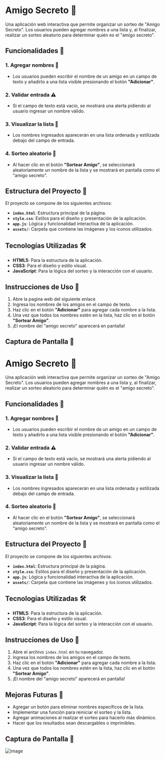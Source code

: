 # Amigo Secreto 🎁

Una aplicación web interactiva que permite organizar un sorteo de "Amigo Secreto". Los usuarios pueden agregar nombres a una lista y, al finalizar, realizar un sorteo aleatorio para determinar quién es el "amigo secreto".

## Funcionalidades 🚀

### 1. Agregar nombres 📝
- Los usuarios pueden escribir el nombre de un amigo en un campo de texto y añadirlo a una lista visible presionando el botón **"Adicionar"**.

### 2. Validar entrada ⚠️
- Si el campo de texto está vacío, se mostrará una alerta pidiendo al usuario ingresar un nombre válido.

### 3. Visualizar la lista 👀
- Los nombres ingresados aparecerán en una lista ordenada y estilizada debajo del campo de entrada.

### 4. Sorteo aleatorio 🎲
- Al hacer clic en el botón **"Sortear Amigo"**, se seleccionará aleatoriamente un nombre de la lista y se mostrará en pantalla como el "amigo secreto".

## Estructura del Proyecto 📂

El proyecto se compone de los siguientes archivos:

- **`index.html`**: Estructura principal de la página.
- **`style.css`**: Estilos para el diseño y presentación de la aplicación.
- **`app.js`**: Lógica y funcionalidad interactiva de la aplicación.
- **`assets/`**: Carpeta que contiene las imágenes y los íconos utilizados.

## Tecnologías Utilizadas 🛠️

- **HTML5**: Para la estructura de la aplicación.
- **CSS3**: Para el diseño y estilo visual.
- **JavaScript**: Para la lógica del sorteo y la interacción con el usuario.

## Instrucciones de Uso 📖

1. Abre la pagina web del siguiente enlace 
2. Ingresa los nombres de los amigos en el campo de texto.
3. Haz clic en el botón **"Adicionar"** para agregar cada nombre a la lista.
4. Una vez que todos los nombres estén en la lista, haz clic en el botón **"Sortear Amigo"**.
5. ¡El nombre del "amigo secreto" aparecerá en pantalla!


## Captura de Pantalla 📸

# Amigo Secreto 🎁

Una aplicación web interactiva que permite organizar un sorteo de "Amigo Secreto". Los usuarios pueden agregar nombres a una lista y, al finalizar, realizar un sorteo aleatorio para determinar quién es el "amigo secreto".

## Funcionalidades 🚀

### 1. Agregar nombres 📝
- Los usuarios pueden escribir el nombre de un amigo en un campo de texto y añadirlo a una lista visible presionando el botón **"Adicionar"**.

### 2. Validar entrada ⚠️
- Si el campo de texto está vacío, se mostrará una alerta pidiendo al usuario ingresar un nombre válido.

### 3. Visualizar la lista 👀
- Los nombres ingresados aparecerán en una lista ordenada y estilizada debajo del campo de entrada.

### 4. Sorteo aleatorio 🎲
- Al hacer clic en el botón **"Sortear Amigo"**, se seleccionará aleatoriamente un nombre de la lista y se mostrará en pantalla como el "amigo secreto".

## Estructura del Proyecto 📂

El proyecto se compone de los siguientes archivos:

- **`index.html`**: Estructura principal de la página.
- **`style.css`**: Estilos para el diseño y presentación de la aplicación.
- **`app.js`**: Lógica y funcionalidad interactiva de la aplicación.
- **`assets/`**: Carpeta que contiene las imágenes y los íconos utilizados.

## Tecnologías Utilizadas 🛠️

- **HTML5**: Para la estructura de la aplicación.
- **CSS3**: Para el diseño y estilo visual.
- **JavaScript**: Para la lógica del sorteo y la interacción con el usuario.

## Instrucciones de Uso 📖

1. Abre el archivo `index.html` en tu navegador.
2. Ingresa los nombres de los amigos en el campo de texto.
3. Haz clic en el botón **"Adicionar"** para agregar cada nombre a la lista.
4. Una vez que todos los nombres estén en la lista, haz clic en el botón **"Sortear Amigo"**.
5. ¡El nombre del "amigo secreto" aparecerá en pantalla!

## Mejoras Futuras 🔮

- Agregar un botón para eliminar nombres específicos de la lista.
- Implementar una función para reiniciar el sorteo y la lista.
- Agregar animaciones al realizar el sorteo para hacerlo más dinámico.
- Hacer que los resultados sean descargables o imprimibles.

## Captura de Pantalla 📸
![image](https://github.com/user-attachments/assets/84bb85aa-6dd3-4c3f-a79a-8e5952a8cebb)
